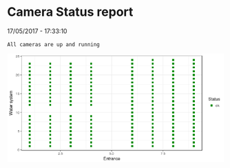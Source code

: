 Camera Status report
================
17/05/2017 - 17:33:10

    All cameras are up and running

![](camreport_files/figure-markdown_github/unnamed-chunk-2-1.png)

